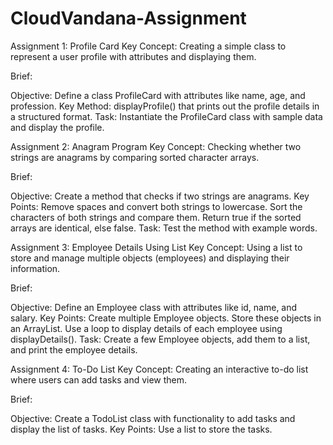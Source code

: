 # CloudVandana-Assignment

Assignment 1: Profile Card
Key Concept: Creating a simple class to represent a user profile with attributes and displaying them.

Brief:

Objective: Define a class ProfileCard with attributes like name, age, and profession.
Key Method: displayProfile() that prints out the profile details in a structured format.
Task: Instantiate the ProfileCard class with sample data and display the profile.

Assignment 2: Anagram Program
Key Concept: Checking whether two strings are anagrams by comparing sorted character arrays.

Brief:

Objective: Create a method  that checks if two strings are anagrams.
Key Points:
Remove spaces and convert both strings to lowercase.
Sort the characters of both strings and compare them.
Return true if the sorted arrays are identical, else false.
Task: Test the  method with example words.

Assignment 3: Employee Details Using List
Key Concept: Using a list to store and manage multiple objects (employees) and displaying their information.

Brief:

Objective: Define an Employee class with attributes like id, name, and salary.
Key Points:
Create multiple Employee objects.
Store these objects in an ArrayList.
Use a loop to display details of each employee using displayDetails().
Task: Create a few Employee objects, add them to a list, and print the employee details.

Assignment 4: To-Do List
Key Concept: Creating an interactive to-do list where users can add tasks and view them.

Brief:

Objective: Create a TodoList class with functionality to add tasks and display the list of tasks.
Key Points:
Use a list to store the tasks.
